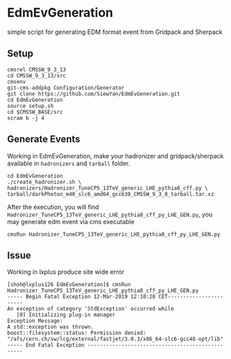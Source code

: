 # EdmEvGeneration
simple script for generating EDM format event from Gridpack and Sherpack

## Setup

```
cmsrel CMSSW_9_3_13
cd CMSSW_9_3_13/src
cmsenv
git-cms-addpkg Configuration/Generator
git clone https://github.com/SiewYan/EdmEvGeneration.git
cd EdmEvGeneration
source setup.sh
cd $CMSSW_BASE/src
scram b -j 4
```

## Generate Events

Working in EdmEvGeneration, make your hadronizer and gridpack/sherpack available in ```hadronizers``` and ```tarball``` folder.

```
cd EdmEvGeneration
./create_hadronizer.sh \
hadronizers/Hadronizer_TuneCP5_13TeV_generic_LHE_pythia8_cff.py \ 
tarball/darkPhoton_m40_slc6_amd64_gcc630_CMSSW_9_3_8_tarball.tar.xz
```

After the execution, you will find ```Hadronizer_TuneCP5_13TeV_generic_LHE_pythia8_cff_py_LHE_GEN.py```, you may generate edm event via cms executable

```
cmsRun Hadronizer_TuneCP5_13TeV_generic_LHE_pythia8_cff_py_LHE_GEN.py
```

## Issue

Working in lxplus produce site wide error

```
[shoh@lxplus126 EdmEvGeneration]$ cmsRun Hadronizer_TuneCP5_13TeV_generic_LHE_pythia8_cff_py_LHE_GEN.py 
----- Begin Fatal Exception 12-Mar-2019 12:10:28 CET-----------------------
An exception of category 'StdException' occurred while
   [0] Initializing plug-in manager
Exception Message:
A std::exception was thrown.
boost::filesystem::status: Permission denied: "/afs/cern.ch/sw/lcg/external/fastjet/3.0.3/x86_64-slc6-gcc48-opt/lib"
----- End Fatal Exception -------------------------------------------------
```
